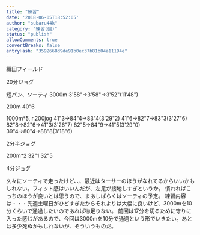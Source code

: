 ```yaml
---
title: "練習"
date: '2018-06-05T18:52:05'
author: "subaru44k"
category: "練習(強)"
status: "publish"
allowComments: true
convertBreaks: false
entryHash: "3592668d9de91b0ec37b81b04a11194e"
---
```

織田フィールド

20分ジョグ

短パン、ソーティ
3000m
3'58"→3'58"→3'52"(11'48")

200m
40"6

1000m*5, r.200jog
41"3→84"4→83"4(3'29"2)
41"6→82"7→83"3(3'27"6)
82"8→82"6→41"3(3'26"7)
82"5→84"9→41"5(3'29"0)
39"4→80"4→88"8(3'18"6)

2分半ジョグ

200m*2
32"1
32"5

4分ジョグ


久々にソーティで走ったけど、、、最近はターサーのほうがなれてるからいいかもしれない。フィット感はいいんだが、左足が接地しすぎというか。
慣れればこっちのほうが良いとは思うので、まあしばらくはソーティの予定。
練習内容は・・・先週土曜日がひどすぎたからそれよりは大幅に良いけど、3000mを10分くらいで通過したいのであれば物足りない。
前回は17分を切るために守りに入った感じがあるので、今回は3000mを10分で通過という形でいきたい。あとは多少死ぬかもしれないが、そういうものだ。
